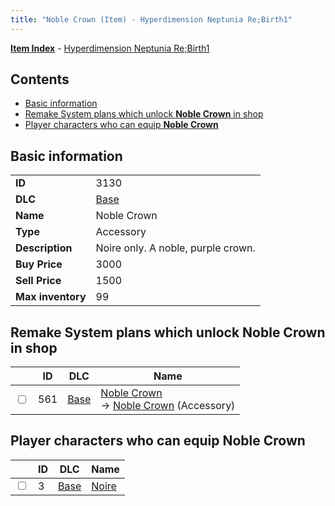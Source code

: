 ```yaml
---
title: "Noble Crown (Item) - Hyperdimension Neptunia Re;Birth1"
---
```


[**Item Index**](/neptunia/rb1/item/index.html) - [Hyperdimension Neptunia Re;Birth1](/neptunia/rb1)

## Contents

- [Basic information](#basic-information)
- [Remake System plans which unlock **Noble Crown** in shop](#remake-system-plans-which-unlock-noble-crown-in-shop)
- [Player characters who can equip **Noble Crown**](#player-characters-who-can-equip-noble-crown)

## Basic information

|   |   |
| -- | -- |
| **ID** | 3130 |
| **DLC** | [Base](/neptunia/rb1/dlc/1-base.html) |
| **Name** | Noble Crown |
| **Type** | Accessory |
| **Description** | Noire only. A noble, purple crown. |
| **Buy Price** | 3000 |
| **Sell Price** | 1500 |
| **Max inventory** | 99 |

## Remake System plans which unlock **Noble Crown** in shop

|    | ID | DLC | Name |
| -- | -- | --- | ---- |
| <input type="checkbox" id="rb1-remake-1-561" class="trackbox" /> | 561 | [Base](/neptunia/rb1/dlc/1-base.html) | [Noble Crown](/neptunia/rb1/remake/1-561-noble-crown.html)<br />→ [Noble Crown](/neptunia/rb1/item/1-3130-noble-crown.html) (Accessory) |

## Player characters who can equip **Noble Crown**

|    | ID | DLC | Name |
| -- | -- | --- | ---- |
| <input type="checkbox" id="rb1-player-1-3" class="trackbox" /> | 3 | [Base](/neptunia/rb1/dlc/1-base.html) | [Noire](/neptunia/rb1/player/1-3-noire.html) |